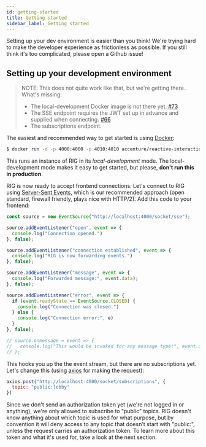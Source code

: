 ```yaml
---
id: getting-started
title: Getting started
sidebar_label: Getting started
---
```


Setting up your dev environment is easier than you think! We're trying hard to make the developer experience as frictionless as possible. If you still think it's too complicated, please open a Github issue!

## Setting up your development environment

> NOTE: This does not quite work like that, but we're getting there..
> What's missing:
> - The local-development Docker image is not there yet. [#73](https://github.com/Accenture/reactive-interaction-gateway/issues/73)
> - The SSE endpoint requires the JWT set up in advance and supplied when connecting. [#66](https://github.com/Accenture/reactive-interaction-gateway/pull/66)
> - The subscriptions endpoint.

The easiest and recommended way to get started is using [Docker](https://www.docker.com):

```bash
$ docker run -d -p 4000:4000 -p 4010:4010 accenture/reactive-interaction-gateway:latest-local-development-only
```

This runs an instance of RIG in its _local-development_ mode. The local-development mode makes it easy to get started, but please, **don't run this in production**.

RIG is now ready to accept frontend connections. Let's connect to RIG using [Server-Sent Events](https://en.wikipedia.org/wiki/Server-sent_events), which is our recommended approach (open standard, firewall friendly, plays nice with HTTP/2). Add this code to your frontend:

```javascript
const source = new EventSource("http://localhost:4000/socket/sse");

source.addEventListener("open", event => {
  console.log("Connection opened.")
}, false);

source.addEventListener("connection established", event => {
  console.log("RIG is now forwarding events.")
}, false);

source.addEventListener("message", event => {
  console.log("Forwarded message:", event.data);
}, false);

source.addEventListener("error", event => {
  if (event.readyState == EventSource.CLOSED) {
    console.log("Connection was closed.")
  } else {
    console.log("Connection error:", e)
  }
}, false);

// source.onmessage = event => {
//   console.log("This would be invoked for any message type:", event.data)
// };
```

This hooks you up the the event stream, but there are no subscriptions yet. Let's change this (using [axios](https://github.com/axios/axios) for making the request):

```javascript
axios.post("http://localhost:4000/socket/subscriptions", {
  topic: "public:lobby"
})
```

Since we don't send an authorization token yet (we're not logged in or anything), we're only allowed to subscribe to "public" topics. RIG doesn't know anything about which topic is used for what purpose, but by convention it will deny access to any topic that doesn't start with "public:", unless the request carries an authorization token. To learn more about this token and what it's used for, take a look at the next section.
